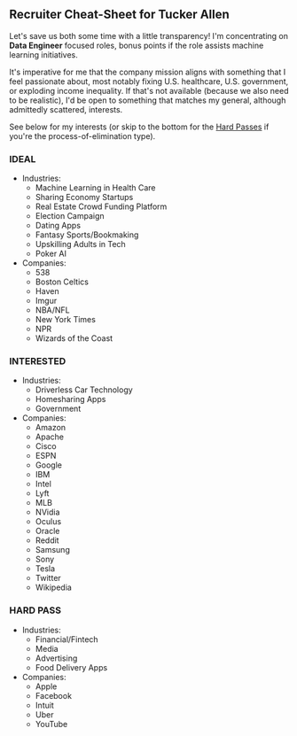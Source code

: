 
## Recruiter Cheat-Sheet for Tucker Allen

Let's save us both some time with a little transparency! I'm concentrating on **Data Engineer** focused roles, bonus points if the role assists machine learning initiatives.

It's imperative for me that the company mission aligns with something that I feel passionate about, most notably fixing U.S. healthcare, U.S. government, or exploding income inequality. If that's not available (because we also need to be realistic), I'd be open to something that matches my general, although admittedly scattered, interests.

See below for my interests (or skip to the bottom for the [Hard Passes](#hard-pass) if you're the process-of-elimination type).

### IDEAL
- Industries:
  - Machine Learning in Health Care
  - Sharing Economy Startups
  - Real Estate Crowd Funding Platform
  - Election Campaign
  - Dating Apps
  - Fantasy Sports/Bookmaking
  - Upskilling Adults in Tech
  - Poker AI
- Companies:
  - 538
  - Boston Celtics
  - Haven
  - Imgur
  - NBA/NFL
  - New York Times
  - NPR
  - Wizards of the Coast


### INTERESTED
- Industries:
  - Driverless Car Technology
  - Homesharing Apps
  - Government
- Companies:
  - Amazon
  - Apache
  - Cisco
  - ESPN
  - Google
  - IBM
  - Intel
  - Lyft
  - MLB
  - NVidia
  - Oculus
  - Oracle
  - Reddit
  - Samsung
  - Sony
  - Tesla
  - Twitter
  - Wikipedia


### HARD **PASS**
  - Industries:
    - Financial/Fintech
    - Media
    - Advertising
    - Food Delivery Apps
  - Companies:
    - Apple
    - Facebook
    - Intuit
    - Uber
    - YouTube
